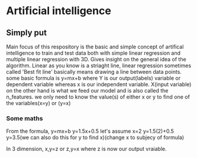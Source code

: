 # Artificial intelligence
## Simply put
Main focus of this respository is the basic and simple concept of artifical intelligence to train and test data both with simple linear regression and multiple linear regression with 3D. Gives insight on the general idea of the algorithm. Linear as you know is a striaght line, linear regression sometimes called 'Best fit line' basically means drawing a line between data points. some basic formula is y=mx+b where Y is our output(labels) variable or dependent variable whereas x is our independent variable. X(input variable) on the other hand is what we feed our model and is also called the n_features. we only need to know the value(s) of either x or y to find one of the variables(x=y) or (y=x)

### Some maths
From the formula, y=mx+b
y=1.5x+0.5
let's assume x=2
y=1.5(2)+0.5
y=3.5(we can  also do this for y to find x)(change x to subjecy of formula)

In 3 dimension, x,y=z or z,y=x where z is now our output vraiable.
